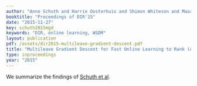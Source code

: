 ```yaml
---
author: "Anne Schuth and Harrie Oosterhuis and Shimon Whiteson and Maarten de Rijke"
booktitle: "Proceedings of DIR'15"
date: "2015-11-27"
key: schuth2015mgd
keywords: "DIR, online learning, WSDM"
layout: publication
pdf: /assets/dir2015-multileave-gradient-descent.pdf
title: "Multileave Gradient Descent for Fast Online Learning to Rank (Abstract)"
type: inproceedings
year: "2015"
---
```


We summarize the findings of [Schuth et al](/publications/schuth2016multileave).
